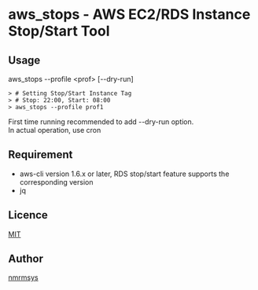 aws_stops - AWS EC2/RDS Instance Stop/Start Tool
====

## Usage
 aws_stops --profile &lt;prof&gt; [--dry-run]

    > # Setting Stop/Start Instance Tag 
    > # Stop: 22:00, Start: 08:00 
    > aws_stops --profile prof1 

First time running recommended to add --dry-run option.<br>In actual operation, use cron

## Requirement
- aws-cli version 1.6.x or later, RDS stop/start feature supports the corresponding version
- jq 

## Licence

[MIT](http://opensource.org/licenses/mit-license.php)

## Author

[nmrmsys](https://github.com/nmrmsys)
